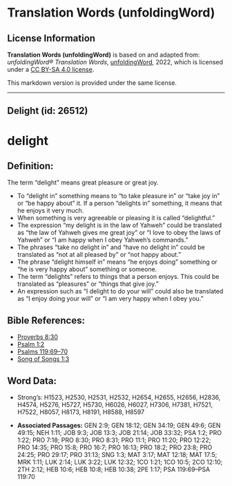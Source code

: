 # Translation Words (unfoldingWord)

## License Information

**Translation Words (unfoldingWord)** is based on and adapted from: _unfoldingWord® Translation Words_, [unfoldingWord](https://unfoldingword.org/utw), 2022, which is licensed under a [CC BY-SA 4.0 license](https://creativecommons.org/licenses/by-sa/4.0/legalcode.en).

This markdown version is provided under the same license.



--------------------------------

## Delight (id: 26512)

delight
=======

Definition:
-----------

The term “delight” means great pleasure or great joy.

* To “delight in” something means to “to take pleasure in” or “take joy in” or “be happy about” it. If a person “delights in” something, it means that he enjoys it very much.
* When something is very agreeable or pleasing it is called “delightful.”
* The expression “my delight is in the law of Yahweh” could be translated as “the law of Yahweh gives me great joy” or “I love to obey the laws of Yahweh” or “I am happy when I obey Yahweh’s commands.”
* The phrases “take no delight in” and “have no delight in” could be translated as “not at all pleased by” or “not happy about.”
* The phrase “delight himself in” means “he enjoys doing” something or “he is very happy about” something or someone.
* The term “delights” refers to things that a person enjoys. This could be translated as “pleasures” or “things that give joy.”
* An expression such as “I delight to do your will” could also be translated as “I enjoy doing your will” or “I am very happy when I obey you.”

Bible References:
-----------------

* [Proverbs 8:30](https://ref.ly/Prov8:30)
* [Psalm 1:2](https://ref.ly/Ps1:2)
* [Psalms 119:69–70](https://ref.ly/Ps119:69-Ps119:70)
* [Song of Songs 1:3](https://ref.ly/Song1:3)

Word Data:
----------

* Strong’s: H1523, H2530, H2531, H2532, H2654, H2655, H2656, H2836, H4574, H5276, H5727, H5730, H6026, H6027, H7306, H7381, H7521, H7522, H8057, H8173, H8191, H8588, H8597

* **Associated Passages:** GEN 2:9; GEN 18:12; GEN 34:19; GEN 49:6; GEN 49:15; NEH 1:11; JOB 9:3; JOB 13:3; JOB 21:14; JOB 33:32; PSA 1:2; PRO 1:22; PRO 7:18; PRO 8:30; PRO 8:31; PRO 11:1; PRO 11:20; PRO 12:22; PRO 14:35; PRO 15:8; PRO 16:7; PRO 16:13; PRO 18:2; PRO 23:8; PRO 24:25; PRO 29:17; PRO 31:13; SNG 1:3; MAT 3:17; MAT 12:18; MAT 17:5; MRK 1:11; LUK 2:14; LUK 3:22; LUK 12:32; 1CO 1:21; 1CO 10:5; 2CO 12:10; 2TH 2:12; HEB 10:6; HEB 10:8; HEB 10:38; 2PE 1:17; PSA 119:69–PSA 119:70

